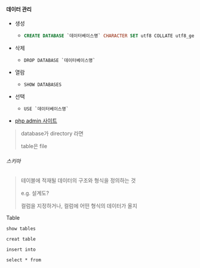 #### 데이터 관리



- 생성

  - ```sql
    CREATE DATABASE `데이터베이스명` CHARACTER SET utf8 COLLATE utf8_general_ci;
    ```

- 삭제

  - ```mysql
    DROP DATABASE `데이터베이스명`
    ```

- 열람

  - ```mysql
    SHOW DATABASES
    ```

- 선택

  - ```mysql
    USE `데이터베이스명`
    ```

- [php admin 사이트](https://demo.phpmyadmin.net/master-config/db_structure.php?server=2&db=class)



> database가 directory 라면
>
> table은 file



###### 스키마

> 테이블에 적재될 데이터의 구조와 형식을 정의하는 것
>
> e.g. 설계도?
>
> 컬럼을 지정하거나, 컬럼에 어떤 형식의 데이터가 올지 



Table

`show tables`

`creat table`

`insert into`

`select * from`